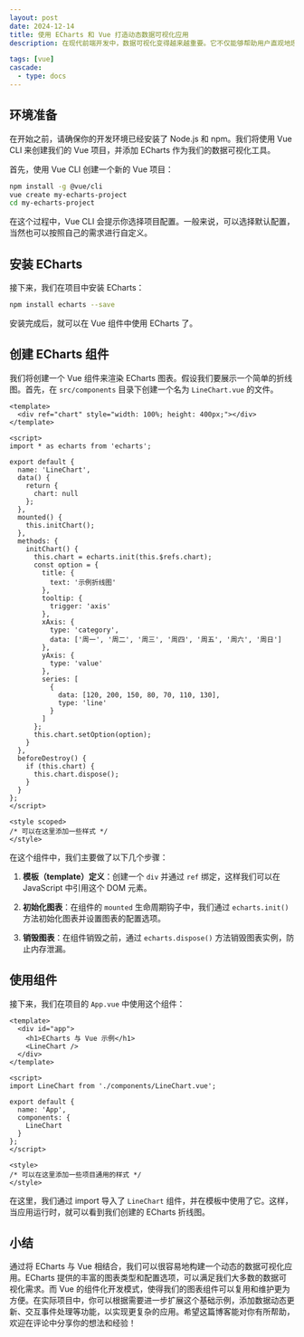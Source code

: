 ```yaml
---
layout: post
date: 2024-12-14
title: 使用 ECharts 和 Vue 打造动态数据可视化应用
description: 在现代前端开发中，数据可视化变得越来越重要。它不仅能够帮助用户直观地理解复杂的数据关系，还能够提升网页应用的用户体验。在众多的数据可视化工具中，ECharts 以其强大的功能和良好的文档支持成为前端开发者的热门选择。而 Vue.js 作为渐进式 JavaScript 框架，以其轻量级和易上手的特性备受欢迎。在本篇博客中，我们将会结合 ECharts 和 Vue，创建一个动态数据可视化应用。

tags: [vue]
cascade:
  - type: docs
---
```


## 环境准备

在开始之前，请确保你的开发环境已经安装了 Node.js 和 npm。我们将使用 Vue CLI 来创建我们的 Vue 项目，并添加 ECharts 作为我们的数据可视化工具。

首先，使用 Vue CLI 创建一个新的 Vue 项目：

```bash
npm install -g @vue/cli
vue create my-echarts-project
cd my-echarts-project
```

在这个过程中，Vue CLI 会提示你选择项目配置。一般来说，可以选择默认配置，当然也可以按照自己的需求进行自定义。

## 安装 ECharts

接下来，我们在项目中安装 ECharts：

```bash
npm install echarts --save
```

安装完成后，就可以在 Vue 组件中使用 ECharts 了。

## 创建 ECharts 组件

我们将创建一个 Vue 组件来渲染 ECharts 图表。假设我们要展示一个简单的折线图。首先，在 `src/components` 目录下创建一个名为 `LineChart.vue` 的文件。

```vue
<template>
  <div ref="chart" style="width: 100%; height: 400px;"></div>
</template>

<script>
import * as echarts from 'echarts';

export default {
  name: 'LineChart',
  data() {
    return {
      chart: null
    };
  },
  mounted() {
    this.initChart();
  },
  methods: {
    initChart() {
      this.chart = echarts.init(this.$refs.chart);
      const option = {
        title: {
          text: '示例折线图'
        },
        tooltip: {
          trigger: 'axis'
        },
        xAxis: {
          type: 'category',
          data: ['周一', '周二', '周三', '周四', '周五', '周六', '周日']
        },
        yAxis: {
          type: 'value'
        },
        series: [
          {
            data: [120, 200, 150, 80, 70, 110, 130],
            type: 'line'
          }
        ]
      };
      this.chart.setOption(option);
    }
  },
  beforeDestroy() {
    if (this.chart) {
      this.chart.dispose();
    }
  }
};
</script>

<style scoped>
/* 可以在这里添加一些样式 */
</style>
```

在这个组件中，我们主要做了以下几个步骤：

1. **模板（template）定义**：创建一个 `div` 并通过 `ref` 绑定，这样我们可以在 JavaScript 中引用这个 DOM 元素。

2. **初始化图表**：在组件的 `mounted` 生命周期钩子中，我们通过 `echarts.init()` 方法初始化图表并设置图表的配置选项。

3. **销毁图表**：在组件销毁之前，通过 `echarts.dispose()` 方法销毁图表实例，防止内存泄漏。

## 使用组件

接下来，我们在项目的 `App.vue` 中使用这个组件：

```vue
<template>
  <div id="app">
    <h1>ECharts 与 Vue 示例</h1>
    <LineChart />
  </div>
</template>

<script>
import LineChart from './components/LineChart.vue';

export default {
  name: 'App',
  components: {
    LineChart
  }
};
</script>

<style>
/* 可以在这里添加一些项目通用的样式 */
</style>
```

在这里，我们通过 import 导入了 `LineChart` 组件，并在模板中使用了它。这样，当应用运行时，就可以看到我们创建的 ECharts 折线图。

## 小结

通过将 ECharts 与 Vue 相结合，我们可以很容易地构建一个动态的数据可视化应用。ECharts 提供的丰富的图表类型和配置选项，可以满足我们大多数的数据可视化需求。而 Vue 的组件化开发模式，使得我们的图表组件可以复用和维护更为方便。在实际项目中，你可以根据需要进一步扩展这个基础示例，添加数据动态更新、交互事件处理等功能，以实现更复杂的应用。希望这篇博客能对你有所帮助，欢迎在评论中分享你的想法和经验！